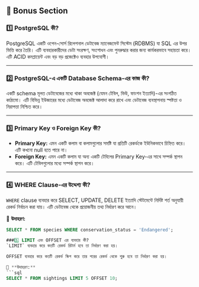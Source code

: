 ## 📌 Bonus Section 

### 1️⃣ PostgreSQL কী?

PostgreSQL একটি ওপেন-সোর্স রিলেশনাল ডেটাবেজ ম্যানেজমেন্ট সিস্টেম (RDBMS) যা SQL এর উপর ভিত্তি করে তৈরি। এটি ব্যবহারকারীদের ডেটা সংরক্ষণ, সংশোধন এবং পুনরুদ্ধার করার জন্য কার্যকরভাবে সহায়তা করে। এটি ACID কমপ্লায়েন্ট এবং বড় বড় প্রজেক্টেও ব্যবহার উপযোগী।

---

### 2️⃣ PostgreSQL-এ একটি Database Schema-এর কাজ কী?

একটি schema মূলত ডেটাবেজের মধ্যে থাকা অবজেক্ট (যেমন টেবিল, ভিউ, ফাংশন ইত্যাদি)-এর সংগঠিত কাঠামো। এটি বিভিন্ন ইউজারের মধ্যে ডেটাবেজ অবজেক্ট আলাদা করে রাখে এবং ডেটাবেজ ব্যবস্থাপনায় স্পষ্টতা ও নিরাপত্তা নিশ্চিত করে।

---

### 3️⃣ Primary Key ও Foreign Key কী?

- **Primary Key:** এমন একটি কলাম বা কলামগুলোর সমষ্টি যা প্রতিটি রেকর্ডকে ইউনিকভাবে চিহ্নিত করে। এটি কখনো null হতে পারে না।
- **Foreign Key:** এমন একটি কলাম যা অন্য একটি টেবিলের Primary Key-এর সাথে সম্পর্ক স্থাপন করে। এটি টেবিলগুলোর মধ্যে সম্পর্ক স্থাপন করে।

---

### 4️⃣ WHERE Clause-এর উদ্দেশ্য কী?

`WHERE` clause ব্যবহার করে SELECT, UPDATE, DELETE ইত্যাদি স্টেটমেন্টে নির্দিষ্ট শর্ত অনুযায়ী রেকর্ড নির্বাচন করা যায়। এটি ডেটাবেজ থেকে প্রয়োজনীয় তথ্য নির্ধারণ করে আনে।

🔸 **উদাহরণ:**
```sql
SELECT * FROM species WHERE conservation_status = 'Endangered';

###5️⃣ LIMIT এবং OFFSET এর ব্যবহার কী?
`LIMIT` ব্যবহার করে কতটি রেকর্ড রিটার্ন হবে তা নির্ধারণ করা হয়।

OFFSET ব্যবহার করে কতটি রেকর্ড স্কিপ করে তার পরের রেকর্ড থেকে শুরু হবে তা নির্ধারণ করা হয়।

🔸 **উদাহরণ:**
```sql
SELECT * FROM sightings LIMIT 5 OFFSET 10;
